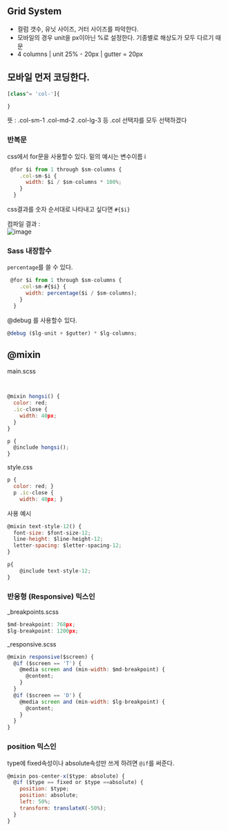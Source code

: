 ## Grid System

- 컬럼 갯수, 유닛 사이즈, 거터 사이즈를 파악한다. 
- 모바일의 경우 unit을 px이아닌 %로 설정한다. 기종별로 해상도가 모두 다르기 때문 
- 4 columns |   unit 25% - 20px    |   gutter = 20px 


## 모바일 먼저 코딩한다.

```js
[class^= 'col-']{

}
```
뜻 : .col-sm-1 .col-md-2 .col-lg-3 등 .col 선택자를 모두 선택하겠다 


### 반복문

css에서 for문을 사용할수 있다. 밑의 예시는 변수이름 i

```js
 @for $i from 1 through $sm-columns {
    .col-sm-$i {
      width: $i / $sm-columns * 100%;
    }
  }

```

css결과를 숫자 순서대로 나타내고 싶다면 ```#{$i}```


컴파일 결과 :    
![image](https://user-images.githubusercontent.com/29091608/167062712-42e51851-3c1b-4d89-9009-79d98939c97b.png)

### Sass 내장함수 

```percentage```를 쓸 수 있다. 
```js
 @for $i from 1 through $sm-columns {
    .col-sm-#{$i} {
      width: percentage($i / $sm-columns);
    }
  }
```

@debug 를 사용할수 있다. 
```js
@debug ($lg-unit + $gutter) * $lg-columns;

```

## @mixin 
main.scss
```js
 

@mixin hongsi() {
  color: red;
  .ic-close {
    width: 40px;
  }
}

p {
  @include hongsi();
}

```

style.css
```js
p {
  color: red; }
  p .ic-close {
    width: 40px; }

```

사용 예시 
```js
@mixin text-style-12() {
  font-size: $font-size-12;
  line-height: $line-height-12;
  letter-spacing: $letter-spacing-12;
}

p{
    @include text-style-12;
}
```

### 반응형 (Responsive) 믹스인 

_breakpoints.scss

```js
$md-breakpoint: 768px;
$lg-breakpoint: 1200px;

```

_responsive.scss

```js
@mixin responsive($screen) {
  @if ($screen == 'T') {
    @media screen and (min-width: $md-breakpoint) {
      @content;
    }
  }
  @if ($screen == 'D') {
    @media screen and (min-width: $lg-breakpoint) {
      @content;
    }
  }
}

```

### position 믹스인

type에 fixed속성이나 absolute속성만 쓰게 하려면 ```@if```를 써준다. 

```js
@mixin pos-center-x($type: absolute) {
  @if ($type == fixed or $type ==absolute) {
    position: $type;
    position: absolute;
    left: 50%;
    transform: translateX(-50%);
  }
}

```

